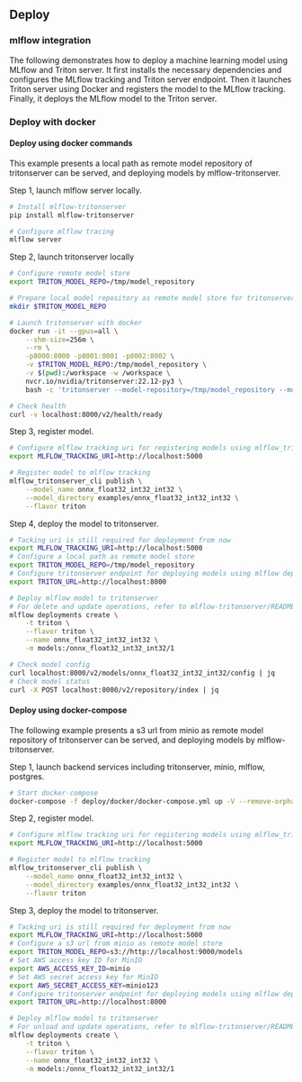 ## Deploy

### mlflow integration

The following demonstrates how to deploy a machine learning model using MLflow and Triton server. It first installs the necessary dependencies and configures the MLflow tracking and Triton server endpoint. Then it launches Triton server using Docker and registers the model to the MLflow tracking. Finally, it deploys the MLflow model to the Triton server.  

### Deploy with docker

#### Deploy using docker commands

This example presents a local path as remote model repository of tritonserver can be served, and deploying models by mlflow-tritonserver.

Step 1, launch mlflow server locally.
```bash
# Install mlflow-tritonserver
pip install mlflow-tritonserver

# Configure mlflow tracing
mlflow server
```

Step 2, launch tritonserver locally
```bash
# Configure remote model store
export TRITON_MODEL_REPO=/tmp/model_repository

# Prepare local model repository as remote model store for tritonserver
mkdir $TRITON_MODEL_REPO

# Launch tritonserver with docker
docker run -it --gpus=all \
    --shm-size=256m \
    --rm \
    -p8000:8000 -p8001:8001 -p8002:8002 \
    -v $TRITON_MODEL_REPO:/tmp/model_repository \
    -v $(pwd):/workspace -w /workspace \
    nvcr.io/nvidia/tritonserver:22.12-py3 \
    bash -c 'tritonserver --model-repository=/tmp/model_repository --model-control-mode=explicit --log-verbose=1'

# Check health
curl -v localhost:8000/v2/health/ready
```

Step 3, register model.
```bash
# Configure mlflow tracking uri for registering models using mlflow_tritonserver
export MLFLOW_TRACKING_URI=http://localhost:5000

# Register model to mlflow tracking
mlflow_tritonserver_cli publish \
    --model_name onnx_float32_int32_int32 \
    --model_directory examples/onnx_float32_int32_int32 \
    --flavor triton
```

Step 4, deploy the model to tritonserver.
```bash
# Tacking uri is still required for deployment from now
export MLFLOW_TRACKING_URI=http://localhost:5000
# Configure a local path as remote model store
export TRITON_MODEL_REPO=/tmp/model_repository
# Configure tritonserver endpoint for deploying models using mlflow deployments
export TRITON_URL=http://localhost:8000

# Deploy mlflow model to tritonserver
# For delete and update operations, refer to mlflow-tritonserver/README.md
mlflow deployments create \
    -t triton \
    --flavor triton \
    --name onnx_float32_int32_int32 \
    -m models:/onnx_float32_int32_int32/1

# Check model config
curl localhost:8000/v2/models/onnx_float32_int32_int32/config | jq
# Check model status
curl -X POST localhost:8000/v2/repository/index | jq
```

#### Deploy using docker-compose

The following example presents a s3 url from minio as remote model repository of tritonserver can be served, and deploying models by mlflow-tritonserver.

Step 1, launch backend services including tritonserver, minio, mlflow, postgres.
```bash
# Start docker-compose
docker-compose -f deploy/docker/docker-compose.yml up -V --remove-orphans
```

Step 2, register model.
```bash
# Configure mlflow tracking uri for registering models using mlflow_tritonserver
export MLFLOW_TRACKING_URI=http://localhost:5000

# Register model to mlflow tracking
mlflow_tritonserver_cli publish \
    --model_name onnx_float32_int32_int32 \
    --model_directory examples/onnx_float32_int32_int32 \
    --flavor triton
```

Step 3, deploy the model to tritonserver.
```bash
# Tacking uri is still required for deployment from now
export MLFLOW_TRACKING_URI=http://localhost:5000
# Configure a s3 url from minio as remote model store
export TRITON_MODEL_REPO=s3://http://localhost:9000/models
# Set AWS access key ID for MinIO
export AWS_ACCESS_KEY_ID=minio
# Set AWS secret access key for MinIO
export AWS_SECRET_ACCESS_KEY=minio123
# Configure tritonserver endpoint for deploying models using mlflow deployments
export TRITON_URL=http://localhost:8000

# Deploy mlflow model to tritonserver
# For unload and update operations, refer to mlflow-tritonserver/README.md
mlflow deployments create \
    -t triton \
    --flavor triton \
    --name onnx_float32_int32_int32 \
    -m models:/onnx_float32_int32_int32/1
```

